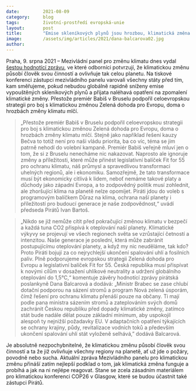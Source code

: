 ```yaml
---
date:         2021-08-09
category:     blog
tags:         životní-prostředí evropská-unie
layout:       post
title:        "Emise skleníkových plynů jsou hrozbou, klimatická změna se již týká celé planety, potvrdil Mezivládní panel pro změnu klimatu. Premiér Babiš v Česku o hrozbě mlčí"
image:        /assets/img/articles/2021/dana-balcarova02.jpg
author:       
---
```




Praha, 9. srpna 2021 – Mezivládní panel pro změnu klimatu dnes vydal [šestou hodnotící zprávu](https://www.ipcc.ch/report/ar6/wg1/?__cf_chl_jschl_tk__=pmd_4f0f9da5f7fec6fb03d8469503ac073f0a76e575-1628498642-0-gqNtZGzNAeKjcnBszQo6), ve které odborníci potvrzují, že klimatickou změnu působí člověk svou činností a ovlivňuje tak celou planetu. Na tiskové konferenci zástupci mezivládního panelu varovali všechny státy před tím, kam směřujeme, pokud nebudou globálně rapidně sníženy emise vypouštěných skleníkových plynů a přijata naléhavá opatření na zpomalení klimatické změny. Přestože premiér Babiš v Bruselu podpořil celoevropskou strategii pro boj s klimatickou změnou Zelená dohoda pro Evropu, doma o hrozbách změny klimatu mlčí.

> „Přestože premiér Babiš v Bruselu podpořil celoevropskou strategii pro boj s klimatickou změnou Zelená dohoda pro Evropu, doma o hrozbách změny klimatu mlčí. Stejně jako například řešení kauzy Bečva to totiž není pro naši vládu priorita, ba co víc, téma se jim patrně nehodí do volební kampaně. Premiér Babiš veřejně mluví jen o tom, že si z Bruselu nenecháme nic nakazovat. Naprosto ale ignoruje změny a příležitosti, které může přinést legislativní balíček Fit for 55 pro ochranu klimatu, náš průmysl a spravedlivou transformaci uhelných regionů, ale i ekonomiku. Samozřejmě, že tato transformace musí být ekonomicky citlivá k lidem, neboť nemáme takové platy a důchody jako západní Evropa, a to zodpovědný politik musí zohlednit, ale zhoršující klima na planetě nelze opomíjet. Piráti jdou do voleb s programovým balíčkem Důraz na klima, ochrana naší planety i příležitostí pro budoucí generace je naše zodpovědnost,“ uvádí předseda Pirátů Ivan Bartoš.

> „Nikdo se již nemůže cítit před pokračující změnou klimatu v bezpečí a každá tuna CO2 přispívá k oteplování naší planety. Klimatické výkyvy se projevují ve všech regionech světa se vzrůstající četností a intenzitou. Naše generace je poslední, která může zabránit postupujícímu oteplování planety, a když my nic neuděláme, tak kdo? Proto Piráti bojují za co nejrychlejší ukončení spalování uhlí a fosilních paliv. Plně podporujeme evropskou strategii Zelená dohoda pro Evropu a legislativní balíček Fit for 55. Česká republika musí přispívat k novými cílům v dosažení uhlíkové neutrality a udržení globálního oteplování do 1,5°C,“ komentuje závěry hodnotící zprávy pirátská poslankyně Dana Balcarová a dodává: „Ministr Brabec se zase chlubí dotační podporou na sázení stromů a program Nová zelená úsporám, čímž řešení pro ochranu klimatu přenáší pouze na občany. Ti mají podle pana ministra sázením stromů a zateplováním svých domů zachránit Českou republiku před dopady klimatické změny, zatímco stát bude nadále dělat pouze základní minimum, aby uspokojil alespoň ty nejnižší požadavky EU. V adaptačních opatření týkajících se ochrany krajiny, půdy, revitalizace vodních toků a především ukončení spalování uhlí stát vyloženě selhává,” dodává Balcarová. 

Je absolutně nezpochybnitelné, že klimatickou změnu působí člověk svou činností a ta že již ovlivňuje všechny regiony na planetě, ať už jde o požáry, povodně nebo sucha. Aktuální zpráva Mezivládního panelu pro klimatickou změnu přináší zatím nejlepší podklad o tom, jak klimatická změna funguje a probíhá a jak na ni nejlépe reagovat. Stane se zcela zásadním materiálem pro klimatickou konferenci COP26 v Glasgow, které se budou účastnit také zástupci Pirátů.

